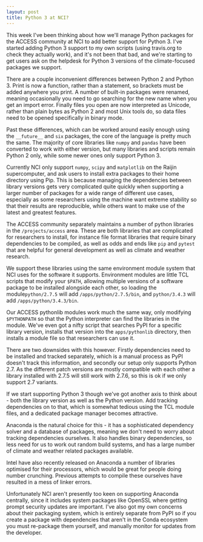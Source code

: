 ```yaml
---
layout: post
title: Python 3 at NCI?
---
```


This week I've been thinking about how we'll manage Python packages for the
ACCESS community at NCI to add better support for Python 3. I've started adding
Python 3 support to my own scripts (using travis.org to check they actually
work), and it's not been that bad, and we're starting to get users ask on the
helpdesk for Python 3 versions of the climate-focused packages we support.

There are a couple inconvenient differences between Python 2 and Python 3.
Print is now a function, rather than a statement, so brackets must be added
anywhere you print. A number of built-in packages were renamed, meaning
occasionally you need to go searching for the new name when you get an import
error. Finally files you open are now interpreted as Unicode, rather than plain
bytes as Python 2 and most Unix tools do, so data files need to be opened
specifically in binary mode.

Past these differences, which can be worked around easily enough using the
`__future__` and `six` packages, the core of the language is pretty much the
same. The majority of core libraries like `numpy` and `pandas` have been
converted to work with either version, but many libraries and scripts remain
Python 2 only, while some newer ones only support Python 3.

Currently NCI only support `numpy`, `scipy` and `matplotlib` on the Raijin
supercomputer, and ask users to install extra packages to their home directory
using Pip. This is because managing the dependencies between library versions
gets very complicated quite quickly when supporting a larger number of packages
for a wide range of different use cases, especially as some researchers using
the machine want extreme stability so that their results are reproducible,
while others want to make use of the latest and greatest features.

The ACCESS community separately maintains a number of python libraries in the
`/projects/access` area. These are both libraries that are complicated for
researchers to install, for instance file format libraries that require binary
dependencies to be compiled, as well as odds and ends like `pip` and `pytest`
that are helpful for general development as well as climate and weather
research.

We support these libraries using the same environment module system that NCI
uses for the software it supports. Environment modules are little TCL scripts
that modify your `$PATH`, allowing multiple versions of a software package to
be installed alongside each other, so loading the module`python/2.7.5` will add
`/apps/python/2.7.5/bin`, and `python/3.4.3` will add `/apps/python/3.4.3/bin`.

Our ACCESS pythonlib modules work much the same way, only modifying
`$PYTHONPATH` so that the Python interpreter can find the libraries in the
module. We've even got a nifty script that searches PyPI for a specific library
version, installs that version into the `apps/pythonlib` directory, then
installs a module file so that researchers can use it.

There are two downsides with this however. Firstly dependencies need to be
installed and tracked separately, which is a manual process as PyPI doesn't
track this information, and secondly our setup only supports Python 2.7. As the
different patch versions are mostly compatible with each other a library
installed with 2.7.5 will still work with 2.7.6, so this is ok if we only
support 2.7 variants.

If we start supporting Python 3 though we've got another axis to think about -
both the library version as well as the Python version. Add tracking
dependencies on to that, which is somewhat tedious using the TCL module files,
and a dedicated package manager becomes attractive.

Anaconda is the natural choice for this - it has a sophisticated dependency
solver and a database of packages, meaning we don't need to worry about
tracking dependencies ourselves. It also handles binary dependencies, so less
need for us to work out random build systems, and has a large number of climate
and weather related packages available.

Intel have also recently released on Anaconda a number of libraries optimised
for their processors, which would be great for people doing number crunching.
Previous attempts to compile these ourselves have resulted in a mess of linker
errors.

Unfortunately NCI aren't presently too keen on supporting Anaconda centrally,
since it includes system packages like OpenSSL where getting prompt security
updates are important. I've also got my own concerns about their packaging
system, which is entirely separate from PyPI so if you create a package with
dependencies that aren't in the Conda ecosystem you must re-package them
yourself, and manually monitor for updates from the developer.
